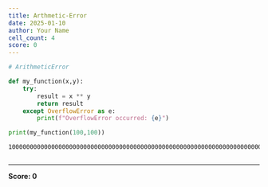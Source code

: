 ```yaml
---
title: Arthmetic-Error
date: 2025-01-10
author: Your Name
cell_count: 4
score: 0
---
```


```python
# ArithmeticError
```


```python
def my_function(x,y):
    try:
        result = x ** y
        return result
    except OverflowError as e:
        print(f"OverflowError occurred: {e}")
```


```python
print(my_function(100,100))
```

    100000000000000000000000000000000000000000000000000000000000000000000000000000000000000000000000000000000000000000000000000000000000000000000000000000000000000000000000000000000000000000000000000000000



```python

```


---
**Score: 0**
